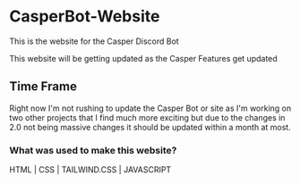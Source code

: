 # CasperBot-Website

<P>This is the website for the Casper Discord Bot</P>
<p>This website will be getting updated as the Casper Features get updated</p>
<h2>Time Frame</h2>
<p>Right now I'm not rushing to update the Casper Bot or site as I'm working on two other projects that I find much more exciting but due to the changes in 2.0 not being massive changes it should be updated within a month at most.</p>
<h3>What was used to make this website?</h3>
<p>HTML | CSS | TAILWIND.CSS | JAVASCRIPT</p>
